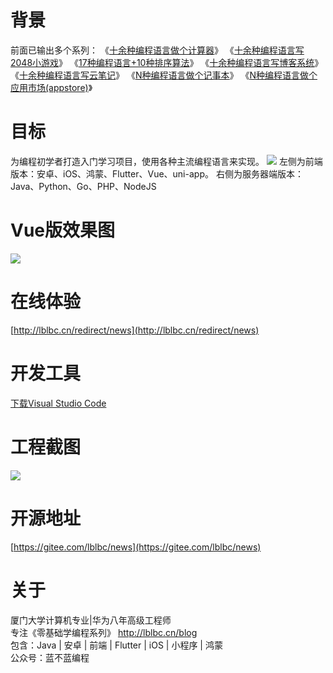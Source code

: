 
# 背景
前面已输出多个系列：
《[十余种编程语言做个计算器](https://cxyxy.blog.csdn.net/article/details/128761660)》
《[十余种编程语言写2048小游戏](https://cxyxy.blog.csdn.net/article/details/128696358)》
《[17种编程语言+10种排序算法](https://cxyxy.blog.csdn.net/article/details/128760848)》
《[十余种编程语言写博客系统](https://cxyxy.blog.csdn.net/article/details/128755326)》
《[十余种编程语言写云笔记](https://cxyxy.blog.csdn.net/article/details/128760968)》
《[N种编程语言做个记事本](https://cxyxy.blog.csdn.net/article/details/128761825)》
《[N种编程语言做个应用市场(appstore)](https://cxyxy.blog.csdn.net/article/details/129223072)》
# 目标
为编程初学者打造入门学习项目，使用各种主流编程语言来实现。
![](https://img-blog.csdnimg.cn/faea1470ad3b4e8eba3b093d261d637d.png)
左侧为前端版本：安卓、iOS、鸿蒙、Flutter、Vue、uni-app。
右侧为服务器端版本：Java、Python、Go、PHP、NodeJS

# Vue版效果图
![](https://img-blog.csdnimg.cn/10353b1721ea47d1b7c6740b84de9351.png)

# 在线体验
[http://lblbc.cn/redirect/news](http://lblbc.cn/redirect/news)
# 开发工具
[下载Visual Studio Code](https://cxyxy.blog.csdn.net/article/details/128722652)

# 工程截图
![](https://img-blog.csdnimg.cn/5837abba47dc4c0bbf1776ab75f72973.png)

# 开源地址
[https://gitee.com/lblbc/news](https://gitee.com/lblbc/news)

# 关于
厦门大学计算机专业|华为八年高级工程师     
专注《零基础学编程系列》  http://lblbc.cn/blog  
包含：Java | 安卓 | 前端 | Flutter | iOS | 小程序 | 鸿蒙  
公众号：蓝不蓝编程  
